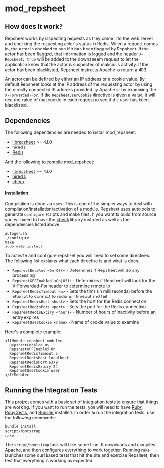# mod_repsheet

## How does it work?

Repsheet works by inspecting requests as they come into the web server
and checking the requesting actor's status in Redis. When a request
comes in, the actor is checked to see if it has been flagged by
Repsheet. If the actor has been flagged, that information is logged
and the header `X-Repsheet: true` will be added to the downstream
request to let the application know that the actor is suspected of
malicious activity. If the actor has been blacklisted, Repsheet
instructs Apache to return a 403.

An actor can be defined by either an IP address or a cookie value. By
default Repsheet looks at the IP address of the requesting actor by
using the directly connected IP address provided by Apache or by
examining the `X-Forwarded-For`. If the `RepsheetUserCookie`
directive is given a value, it will test the value of that cookie in
each request to see if the user has been blacklisted.

## Dependencies

The following dependencies are needed to install mod_repsheet:

* [librepsheet](https://github.com/repsheet/librepsheet) >= 4.1.0
* [hiredis](https://github.com/redis/hiredis)
* [Redis](http://redis.io)

And the following to compile mod_repsheet:

* [librepsheet](https://github.com/repsheet/librepsheet) >= 4.1.0
* [hiredis](https://github.com/redis/hiredis)
* [check](http://check.sourceforge.net/)

#### Installation

Compilation is done via `apxs`. This is one of the simpler ways to
deal with compilation/installation/activation of a module. Repsheet
uses autotools to generate `configure` scripts and make files. If you
want to build from source you will need to have the
[check](http://check.sourceforge.net/) library installed as well as
the dependencies listed above.

```
autogen.sh
./configure
make
sudo make install
```

To activate and configure repsheet you will need to set some
directives. The following list explains what each directive is and
what is does.

* `RepsheetEnabled <On|Off>` - Determines if Repsheet will do any processing
* `RepsheetXFFEnabled <On|Off>` - Determines if Repsheet will look for the X-Forwarded-For header to determine remote ip
* `RepsheetRedisTimeout <n>` - Sets the time (in milliseconds) before the attempt to connect to redis will timeout and fail
* `RepsheetRedisHost <host>` - Sets the host for the Redis connection
* `RepsheetRedisPort <port>` - Sets the port for the Redis connection
* `RepsheetRedisExpiry <hours>` - Number of hours of inactivity before an entry expires
* `RepsheetUserCookie <name>` - Name of cookie value to examine

Here's a complete example:

```
<IfModule repsheet_module>
  RepsheetEnabled On
  RepsheetXFFEnabled On
  RepsheetRedisTimeout 5
  RepsheetRedisHost localhost
  RepsheetRedisPort 6379
  RepsheetRedisExpiry 24
  RepsheetUserCookie user
</IfModule>
```

## Running the Integration Tests

This project comes with a basic set of integration tests to ensure
that things are working. If you want to run the tests, you will need
to have [Ruby](http://www.ruby-lang.org/en/),
[RubyGems](http://rubygems.org/), and [Bundler](http://bundler.io/)
installed. In order to run the integration tests, use the following
commands:

```sh
bundle install
script/bootstrap
rake
```

The `script/bootstrap` task will take some time. It downloads and
compiles Apache, and then configures everything to work
together. Running `rake` launches some curl based tests that hit the
site and exercise Repsheet, then test that everything is working as
expected.
